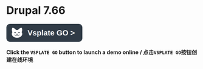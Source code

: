 # Drupal 7.66

<a href="https://www.vsplate.com/?docker-compose=https://github.com/vsplate/dcenvs/drupal/7.66"><img alt="VSPLATE GO" src="https://raw.githubusercontent.com/vsplate/images/master/vsgo_btn.png" width="200px"></a>

**Click the `VSPLATE GO` button to launch a demo online / 点击`VSPLATE GO`按钮创建在线环境**